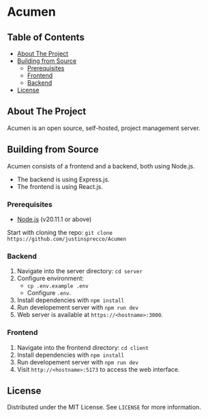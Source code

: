 # Acumen

## Table of Contents

<!--toc:start-->

- [About The Project](#about-the-project)
- [Building from Source](#building-from-source)
  - [Prerequisites](#prerequisites)
  - [Frontend](#frontend)
  - [Backend](#backend)
- [License](#license)

<!--toc:end-->

<!-- ABOUT THE PROJECT -->

## About The Project

Acumen is an open source, self-hosted, project management server.

<!-- BUILDING FROM SOURCE -->

## Building from Source

Acumen consists of a frontend and a backend, both using Node.js.

- The backend is using Express.js.
- The frontend is using React.js.

### Prerequisites

- [Node.js](https://nodejs.org/en/download/) (v20.11.1 or above)

Start with cloning the repo:
`git clone https://github.com/justinsprecco/Acumen`

### Backend

1. Navigate into the server directory: `cd server`
1. Configure environment:
   - `cp .env.example .env`
   - Configure `.env`.
1. Install dependencies with `npm install`
1. Run developement server with `npm run dev`
1. Web server is available at `https://<hostname>:3000`.

### Frontend

1. Navigate into the frontend directory: `cd client`
1. Install dependencies with `npm install`
1. Run developement server with `npm run dev`
1. Visit `http://<hostname>:5173` to access the web interface.

<!-- LICENSE -->

## License

Distributed under the MIT License. See `LICENSE` for more information.
